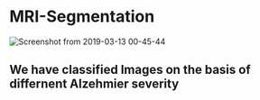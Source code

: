 # MRI-Segmentation

![Screenshot from 2019-03-13 00-45-44](https://user-images.githubusercontent.com/38752758/54229314-0832ca00-452a-11e9-989d-6dade63a9476.png)
## We have classified Images on the basis of differnent Alzehmier severity

